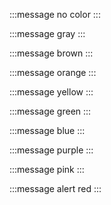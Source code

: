 
:::message
no color
:::


:::message
gray
:::


:::message
brown
:::


:::message
orange
:::


:::message
yellow
:::


:::message
green
:::


:::message
blue
:::


:::message
purple
:::


:::message
pink
:::


:::message alert
red
:::
